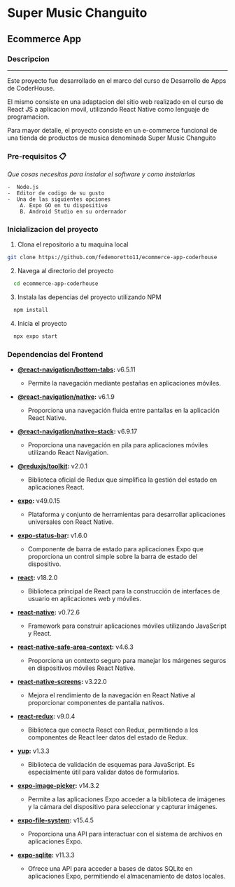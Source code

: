 # Super Music Changuito
## Ecommerce App



### Descripcion

***

Este proyecto fue desarrollado en el marco del curso de Desarrollo de Apps de CoderHouse.  

El mismo consiste en una adaptacion del sitio web realizado en el curso de React JS a aplicacion movil, utilizando React Native como lenguaje de programacion.  

Para mayor detalle, el proyecto consiste en un e-commerce funcional de una tienda de productos de musica denominada Super Music Changuito

### Pre-requisitos 📋

_Que cosas necesitas para instalar el software y como instalarlas_

```
-  Node.js
-  Editor de codigo de su gusto
-  Una de las siguientes opciones
    A. Expo GO en tu dispositivo
    B. Android Studio en su ordernador

```


### Inicializacion del proyecto

1. Clona el repositorio a tu maquina local
  ```bash
  git clone https://github.com/fedemoretto11/ecommerce-app-coderhouse
  ```
2. Navega al directorio del proyecto
  ```bash
    cd ecommerce-app-coderhouse
  ```
3. Instala las depencias del proyecto utilizando NPM
  ```bash
    npm install
  ```
4. Inicia el proyecto
  ```bash
    npx expo start
  ```

### Dependencias del Frontend

- **[@react-navigation/bottom-tabs](https://www.npmjs.com/package/@react-navigation/bottom-tabs):** v6.5.11
  - Permite la navegación mediante pestañas en aplicaciones móviles.

- **[@react-navigation/native](https://www.npmjs.com/package/@react-navigation/native):** v6.1.9
  - Proporciona una navegación fluida entre pantallas en la aplicación React Native.

- **[@react-navigation/native-stack](https://www.npmjs.com/package/@react-navigation/native-stack):** v6.9.17
  - Proporciona una navegación en pila para aplicaciones móviles utilizando React Navigation.

- **[@reduxjs/toolkit](https://www.npmjs.com/package/@reduxjs/toolkit):** v2.0.1
  - Biblioteca oficial de Redux que simplifica la gestión del estado en aplicaciones React.

- **[expo](https://www.npmjs.com/package/expo):** v49.0.15
  - Plataforma y conjunto de herramientas para desarrollar aplicaciones universales con React Native.

- **[expo-status-bar](https://www.npmjs.com/package/expo-status-bar):** v1.6.0
  - Componente de barra de estado para aplicaciones Expo que proporciona un control simple sobre la barra de estado del dispositivo.

- **[react](https://www.npmjs.com/package/react):** v18.2.0
  - Biblioteca principal de React para la construcción de interfaces de usuario en aplicaciones web y móviles.

- **[react-native](https://www.npmjs.com/package/react-native):** v0.72.6
  - Framework para construir aplicaciones móviles utilizando JavaScript y React.

- **[react-native-safe-area-context](https://www.npmjs.com/package/react-native-safe-area-context):** v4.6.3
  - Proporciona un contexto seguro para manejar los márgenes seguros en dispositivos móviles React Native.

- **[react-native-screens](https://www.npmjs.com/package/react-native-screens):** v3.22.0
  - Mejora el rendimiento de la navegación en React Native al proporcionar componentes de pantalla nativos.

- **[react-redux](https://www.npmjs.com/package/react-redux):** v9.0.4
  - Biblioteca que conecta React con Redux, permitiendo a los componentes de React leer datos del estado de Redux.

- **[yup](https://www.npmjs.com/package/yup):** v1.3.3
  - Biblioteca de validación de esquemas para JavaScript. Es especialmente útil para validar datos de formularios.

- **[expo-image-picker](https://www.npmjs.com/package/expo-image-picker):** v14.3.2
  - Permite a las aplicaciones Expo acceder a la biblioteca de imágenes y la cámara del dispositivo para seleccionar y capturar imágenes.

- **[expo-file-system](https://www.npmjs.com/package/expo-file-system):** v15.4.5
  - Proporciona una API para interactuar con el sistema de archivos en aplicaciones Expo.

- **[expo-sqlite](https://www.npmjs.com/package/expo-sqlite):** v11.3.3
  - Ofrece una API para acceder a bases de datos SQLite en aplicaciones Expo, permitiendo el almacenamiento de datos locales.

